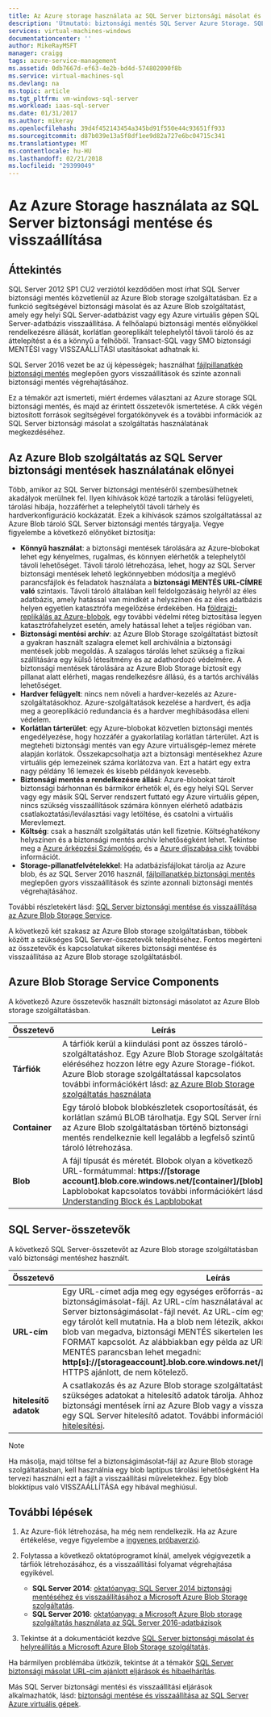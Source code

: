 ```yaml
---
title: Az Azure storage használata az SQL Server biztonsági másolat és visszaállításáról |} Microsoft Docs
description: 'Útmutató: biztonsági mentés SQL Server Azure Storage. SQL-adatbázis biztonsági másolatának Azure Storage előnyeinek bemutatása.'
services: virtual-machines-windows
documentationcenter: ''
author: MikeRayMSFT
manager: craigg
tags: azure-service-management
ms.assetid: 0db7667d-ef63-4e2b-bd4d-574802090f8b
ms.service: virtual-machines-sql
ms.devlang: na
ms.topic: article
ms.tgt_pltfrm: vm-windows-sql-server
ms.workload: iaas-sql-server
ms.date: 01/31/2017
ms.author: mikeray
ms.openlocfilehash: 39d4f452143454a345bd91f550e44c93651ff933
ms.sourcegitcommit: d87b039e13a5f8df1ee9d82a727e6bc04715c341
ms.translationtype: MT
ms.contentlocale: hu-HU
ms.lasthandoff: 02/21/2018
ms.locfileid: "29399049"
---
```

# <a name="use-azure-storage-for-sql-server-backup-and-restore"></a>Az Azure Storage használata az SQL Server biztonsági mentése és visszaállítása
## <a name="overview"></a>Áttekintés
SQL Server 2012 SP1 CU2 verziótól kezdődően most írhat SQL Server biztonsági mentés közvetlenül az Azure Blob storage szolgáltatásban. Ez a funkció segítségével biztonsági másolat és az Azure Blob szolgáltatást, amely egy helyi SQL Server-adatbázist vagy egy Azure virtuális gépen SQL Server-adatbázis visszaállítása. A felhőalapú biztonsági mentés előnyökkel rendelkezésre állását, korlátlan georeplikált telephelytől távoli tároló és az áttelepítést a és a könnyű a felhőből. Transact-SQL vagy SMO biztonsági MENTÉSI vagy VISSZAÁLLÍTÁSI utasításokat adhatnak ki.

SQL Server 2016 vezet be az új képességek; használhat [fájlpillanatkép biztonsági mentés](http://msdn.microsoft.com/library/mt169363.aspx) meglepően gyors visszaállítások és szinte azonnali biztonsági mentés végrehajtásához.

Ez a témakör azt ismerteti, miért érdemes választani az Azure storage SQL biztonsági mentés, és majd az érintett összetevők ismertetése. A cikk végén biztosított források segítségével forgatókönyvek és a további információk az SQL Server biztonsági másolat a szolgáltatás használatának megkezdéséhez.

## <a name="benefits-of-using-the-azure-blob-service-for-sql-server-backups"></a>Az Azure Blob szolgáltatás az SQL Server biztonsági mentések használatának előnyei
Több, amikor az SQL Server biztonsági mentéséről szembesülhetnek akadályok merülnek fel. Ilyen kihívások közé tartozik a tárolási felügyeleti, tárolási hibája, hozzáférhet a telephelytől távoli tárhely és hardverkonfiguráció kockázatát. Ezek a kihívások számos szolgáltatással az Azure Blob tároló SQL Server biztonsági mentés tárgyalja. Vegye figyelembe a következő előnyöket biztosítja:

* **Könnyű használat**: a biztonsági mentések tárolására az Azure-blobokat lehet egy kényelmes, rugalmas, és könnyen elérhetők a telephelytől távoli lehetőséget. Távoli tároló létrehozása, lehet, hogy az SQL Server biztonsági mentések lehető legkönnyebben módosítja a meglévő parancsfájlok és feladatok használata a **biztonsági MENTÉS URL-CÍMRE való** szintaxis. Távoli tároló általában kell feldolgozásáig helyről az éles adatbázis, amely hatással van mindkét a helyszínen és az éles adatbázis helyen egyetlen katasztrófa megelőzése érdekében. Ha [földrajzi-replikálás az Azure-blobok](../../../storage/common/storage-redundancy.md), egy további védelmi réteg biztosítása legyen katasztrófahelyzet esetén, amely hatással lehet a teljes régióban van.
* **Biztonsági mentési archív**: az Azure Blob Storage szolgáltatást biztosít a gyakran használt szalagra elemet kell archiválnia a biztonsági mentések jobb megoldás. A szalagos tárolás lehet szükség a fizikai szállítására egy külső létesítmény és az adathordozó védelmére. A biztonsági mentések tárolására az Azure Blob Storage biztosít egy pillanat alatt elérheti, magas rendelkezésre állású, és a tartós archiválás lehetőséget.
* **Hardver felügyelt**: nincs nem növeli a hardver-kezelés az Azure-szolgáltatásokhoz. Azure-szolgáltatások kezelése a hardvert, és adja meg a georeplikáció redundancia és a hardver meghibásodása elleni védelem.
* **Korlátlan tárterület**: egy Azure-blobokat közvetlen biztonsági mentés engedélyezése, hogy hozzáfér a gyakorlatilag korlátlan tárterület. Azt is megteheti biztonsági mentés van egy Azure virtuálisgép-lemez mérete alapján korlátok. Összekapcsolhatja azt a biztonsági mentésekhez Azure virtuális gép lemezeinek száma korlátozva van. Ezt a határt egy extra nagy példány 16 lemezek és kisebb példányok kevesebb.
* **Biztonsági mentés a rendelkezésre állási**: Azure-blobokat tárolt biztonsági bárhonnan és bármikor érhetők el, és egy helyi SQL Server vagy egy másik SQL Server rendszert futtató egy Azure virtuális gépen, nincs szükség visszaállítások számára könnyen elérhető adatbázis csatlakoztatási/leválasztási vagy letöltése, és csatolni a virtuális Merevlemezt.
* **Költség**: csak a használt szolgáltatás után kell fizetnie. Költséghatékony helyszínen és a biztonsági mentés archív lehetőségként lehet. Tekintse meg a [Azure árképzési Számológép](http://go.microsoft.com/fwlink/?LinkId=277060 "Díjkalkulátor"), és a [Azure díjszabása cikk](http://go.microsoft.com/fwlink/?LinkId=277059 "árazás cikk") további információt.
* **Storage-pillanatfelvételekkel**: Ha adatbázisfájlokat tárolja az Azure blob, és az SQL Server 2016 használ, [fájlpillanatkép biztonsági mentés](http://msdn.microsoft.com/library/mt169363.aspx) meglepően gyors visszaállítások és szinte azonnali biztonsági mentés végrehajtásához.

További részletekért lásd: [SQL Server biztonsági mentése és visszaállítása az Azure Blob Storage Service](http://go.microsoft.com/fwlink/?LinkId=271617).

A következő két szakasz az Azure Blob storage szolgáltatásban, többek között a szükséges SQL Server-összetevők telepítéséhez. Fontos megérteni az összetevők és kapcsolatukat sikeres biztonsági mentése és visszaállítása az Azure Blob storage szolgáltatásból.

## <a name="azure-blob-storage-service-components"></a>Azure Blob Storage Service Components
A következő Azure összetevők használt biztonsági másolatot az Azure Blob storage szolgáltatásban.

| Összetevő | Leírás |
| --- | --- |
| **Tárfiók** |A tárfiók kerül a kiindulási pont az összes tároló-szolgáltatáshoz. Egy Azure Blob Storage szolgáltatás eléréséhez hozzon létre egy Azure Storage-fiókot. Azure Blob storage szolgáltatással kapcsolatos további információkért lásd: [az Azure Blob Storage szolgáltatás használata](https://azure.microsoft.com/develop/net/how-to-guides/blob-storage/) |
| **Container** |Egy tároló blobok blobkészletek csoportosítását, és korlátlan számú BLOB tárolhatja. Egy SQL Server írni az Azure Blob szolgáltatásban történő biztonsági mentés rendelkeznie kell legalább a legfelső szintű tároló létrehozása. |
| **Blob** |A fájl típusát és méretét. Blobok olyan a következő URL-formátummal: **https://[storage account].blob.core.windows.net/[container]/[blob]**. Lapblobokat kapcsolatos további információkért lásd: [Understanding Block és Lapblobokat](http://msdn.microsoft.com/library/azure/ee691964.aspx) |

## <a name="sql-server-components"></a>SQL Server-összetevők
A következő SQL Server-összetevőt az Azure Blob storage szolgáltatásban való biztonsági mentéshez használt.

| Összetevő | Leírás |
| --- | --- |
| **URL-cím** |Egy URL-címet adja meg egy egységes erőforrás-azonosító (URI) egy egyedi biztonságimásolat-fájl. Az URL-cím használatával adja meg a helyét és az SQL Server biztonságimásolat-fájl nevét. Az URL-cím egy tényleges blob, nem csak egy tárolót kell mutatnia. Ha a blob nem létezik, akkor jön létre. Ha egy meglévő blob van megadva, biztonsági MENTÉS sikertelen lesz, kivéve, ha a > WITH FORMAT kapcsolót. Az alábbiakban egy példa az URL-CÍMRE, a biztonsági MENTÉS parancsban lehet megadni: **http[s]://[storageaccount].blob.core.windows.net/[container]/[FILENAME.bak]**. HTTPS ajánlott, de nem kötelező. |
| **hitelesítő adatok** |A csatlakozás és az Azure Blob storage szolgáltatásban való hitelesítéshez szükséges adatokat a hitelesítő adatok tárolja.  Ahhoz, hogy az SQL Server biztonsági mentések írni az Azure Blob vagy a visszaállítási belőle létre kell hozni egy SQL Server hitelesítő adatot. További információkért lásd: [SQL-kiszolgáló hitelesítési](https://msdn.microsoft.com/library/ms189522.aspx). |

> [!NOTE]
> Ha másolja, majd töltse fel a biztonságimásolat-fájl az Azure Blob storage szolgáltatásban, kell használnia egy blob laptípus tárolási lehetőségként Ha tervezi használni ezt a fájlt a visszaállítási műveletekhez. Egy blob blokktípus való VISSZAÁLLÍTÁSA egy hibával meghiúsul.
> 
> 

## <a name="next-steps"></a>További lépések
1. Az Azure-fiók létrehozása, ha még nem rendelkezik. Ha az Azure értékelése, vegye figyelembe a [ingyenes próbaverzió](https://azure.microsoft.com/free/).
2. Folytassa a következő oktatóprogramot kínál, amelyek végigvezetik a tárfiók létrehozásához, és a visszaállítási folyamat végrehajtása egyikével.
   
   * **SQL Server 2014**: [oktatóanyag: SQL Server 2014 biztonsági mentéséhez és visszaállításához a Microsoft Azure Blob Storage szolgáltatás](https://msdn.microsoft.com/library/jj720558\(v=sql.120\).aspx).
   * **SQL Server 2016**: [oktatóanyag: a Microsoft Azure Blob storage szolgáltatás használata az SQL Server 2016-adatbázisok](https://msdn.microsoft.com/library/dn466438.aspx)
3. Tekintse át a dokumentációt kezdve [SQL Server biztonsági másolat és helyreállítás a Microsoft Azure Blob Storage szolgáltatás](https://msdn.microsoft.com/library/jj919148.aspx).

Ha bármilyen problémába ütközik, tekintse át a témakör [SQL Server biztonsági másolat URL-cím ajánlott eljárások és hibaelhárítás](https://msdn.microsoft.com/library/jj919149.aspx).

Más SQL Server biztonsági mentési és visszaállítási eljárások alkalmazhatók, lásd: [biztonsági mentése és visszaállítása az SQL Server Azure virtuális gépek](virtual-machines-windows-sql-backup-recovery.md).

